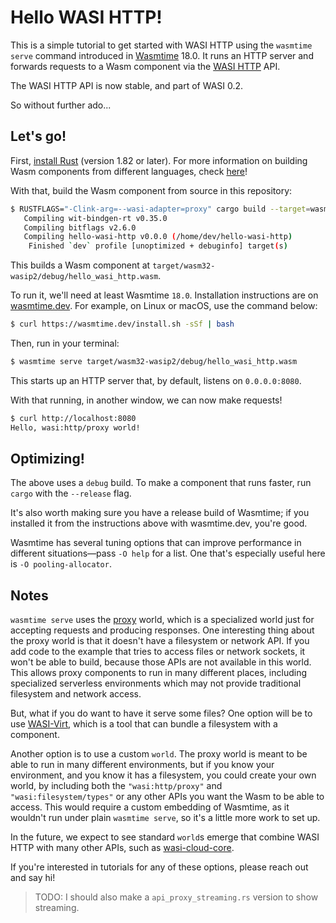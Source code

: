 # Hello WASI HTTP!

This is a simple tutorial to get started with WASI HTTP using the `wasmtime serve` command introduced in [Wasmtime] 18.0.
It runs an HTTP server and forwards requests to a Wasm component via the [WASI HTTP] API.

[Wasmtime]: https://wasmtime.dev
[WASI HTTP]: https://github.com/WebAssembly/wasi-http/

The WASI HTTP API is now stable, and part of WASI 0.2.

So without further ado...

## Let's go!

First, [install Rust](https://www.rust-lang.org/learn/get-started) (version 1.82 or later).
For more information on building Wasm components from different languages, check [here]!

[here]: https://component-model.bytecodealliance.org/language-support.html

With that, build the Wasm component from source in this repository:
```sh
$ RUSTFLAGS="-Clink-arg=--wasi-adapter=proxy" cargo build --target=wasm32-wasip2
   Compiling wit-bindgen-rt v0.35.0
   Compiling bitflags v2.6.0
   Compiling hello-wasi-http v0.0.0 (/home/dev/hello-wasi-http)
    Finished `dev` profile [unoptimized + debuginfo] target(s)
```

This builds a Wasm component at `target/wasm32-wasip2/debug/hello_wasi_http.wasm`.

To run it, we'll need at least Wasmtime `18.0`. Installation instructions are on [wasmtime.dev]. For example, on Linux or macOS, use the command below:

```sh
$ curl https://wasmtime.dev/install.sh -sSf | bash
```

[wasmtime.dev]: https://wasmtime.dev/

Then, run in your terminal:
```sh
$ wasmtime serve target/wasm32-wasip2/debug/hello_wasi_http.wasm
```
This starts up an HTTP server that, by default, listens on `0.0.0.0:8080`.

With that running, in another window, we can now make requests!
```sh
$ curl http://localhost:8080
Hello, wasi:http/proxy world!
```

## Optimizing!

The above uses a `debug` build. To make a component that runs faster, run `cargo` with the `--release` flag.

It's also worth making sure you have a release build of Wasmtime; if you installed it from the instructions above
with wasmtime.dev, you're good.

Wasmtime has several tuning options that can improve performance in different situations—pass `-O help` for a
list. One that's especially useful here is `-O pooling-allocator`.

## Notes

`wasmtime serve` uses the [proxy] world, which is a specialized world just for accepting requests and producing
responses. One interesting thing about the proxy world is that it doesn't have a filesystem or network API. If you add
code to the example that tries to access files or network sockets, it won't be able to build, because those APIs are
not available in this world. This allows proxy components to run in many different places, including specialized
serverless environments which may not provide traditional filesystem and network access.

But, what if you do want to have it serve some files? One option will be to use 
[WASI-Virt](https://github.com/bytecodealliance/WASI-Virt), which is a tool that can bundle a filesystem with a 
component.

Another option is to use a custom `world`. The proxy world is meant to be able to run in many different environments,
but if you know your environment, and you know it has a filesystem, you could create your own world, by including both
the `"wasi:http/proxy"` and `"wasi:filesystem/types"` or any other APIs you want the Wasm to be able to access. This
would require a custom embedding of Wasmtime, as it wouldn't run under plain `wasmtime serve`, so it's a little more
work to set up.

In the future, we expect to see standard `world`s emerge that combine WASI HTTP with many other APIs, such as
[wasi-cloud-core].

If you're interested in tutorials for any of these options, please reach out and say hi!

[proxy]: https://github.com/WebAssembly/wasi-http/blob/main/wit/proxy.wit
[wasi-cloud-core]: https://github.com/WebAssembly/wasi-cloud-core

> TODO: I should also make a `api_proxy_streaming.rs` version to show streaming.
